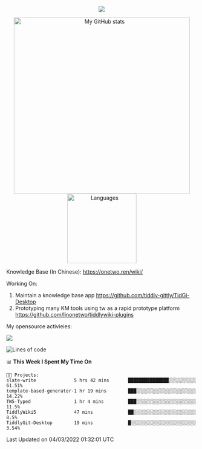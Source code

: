 <a href="https://github.com/linonetwo">
    <p align="center">
        <img src="https://github-profile-trophy.vercel.app/?username=linonetwo&column=7&theme=onedark"/>
    </p>
</a>
<a align="center" href="https://github.com/linonetwo">
  <p align="center">
    <img src="https://github-readme-stats.vercel.app/api?username=linonetwo&show_icons=true&count_private=true" alt="My GitHub stats" width="465"/>
    <img src="https://github-readme-stats.vercel.app/api/top-langs/?username=linonetwo&layout=compact&langs_count=10" alt="Languages" height="183">
  </p>
</a>

Knowledge Base (In Chinese): https://onetwo.ren/wiki/

Working On: 

1. Maintain a knowledge base app https://github.com/tiddly-gittly/TidGi-Desktop
1. Prototyping many KM tools using tw as a rapid prototype platform https://github.com/linonetwo/tiddlywiki-plugins

My opensource activieies:

![](https://visitor-badge.glitch.me/badge?page_id=linonetwo.linonetwo)

<!--START_SECTION:waka-->
![Lines of code](https://img.shields.io/badge/From%20Hello%20World%20I%27ve%20Written-2%20Million%20lines%20of%20code-blue)

📊 **This Week I Spent My Time On** 

```text
🐱‍💻 Projects: 
slate-write              5 hrs 42 mins       ███████████████░░░░░░░░░░   61.51% 
template-based-generator-1 hr 19 mins        ███░░░░░░░░░░░░░░░░░░░░░░   14.22% 
TW5-Typed                1 hr 4 mins         ███░░░░░░░░░░░░░░░░░░░░░░   11.5% 
TiddlyWiki5              47 mins             ██░░░░░░░░░░░░░░░░░░░░░░░   8.5% 
TiddlyGit-Desktop        19 mins             █░░░░░░░░░░░░░░░░░░░░░░░░   3.54%

```


 Last Updated on 04/03/2022 01:32:01 UTC
<!--END_SECTION:waka-->
